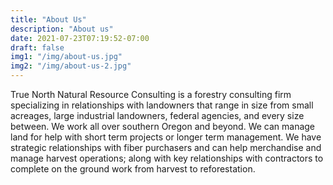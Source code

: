 ```yaml
---
title: "About Us"
description: "About us"
date: 2021-07-23T07:19:52-07:00
draft: false
img1: "/img/about-us.jpg"
img2: "/img/about-us-2.jpg"
---
```


True North Natural Resource Consulting is a forestry consulting firm specializing in relationships with landowners that range in size from small acreages, large industrial landowners, federal agencies, and every size between.  We work all over southern Oregon and beyond.  We can manage land for help with short term projects or longer term management.  We have strategic relationships with fiber purchasers and can help merchandise and manage harvest operations; along with key relationships with contractors to complete on the ground work from harvest to reforestation.